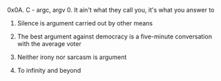 0x0A. C - argc, argv
0. It ain't what they call you, it's what you answer to 

1. Silence is argument carried out by other means 

2. The best argument against democracy is a five-minute conversation with the average voter 
3. Neither irony nor sarcasm is argument 

4. To infinity and beyond 
